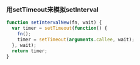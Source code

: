 ### 用setTimeout来模拟setInterval

```javascript
function setIntervalNew(fn, wait) {
  var timer = setTimeout(function() {
    fn();
    timer = setTimeout(arguments.callee, wait);
  }, wait);
  return timer;
}
```